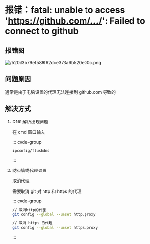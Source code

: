 # 报错：fatal: unable to access 'https://github.com/.../': Failed to connect to github

<article-info/>

## 报错图

![/520d3b79ef589f62dce373a6b520e00c.png](/520d3b79ef589f62dce373a6b520e00c.png)

## 问题原因

通常是由于电脑设置的代理无法连接到 github.com 导致的

## 解决方式

1.  DNS 解析出现问题

    在 cmd 窗口输入

    ::: code-group

    ```bash
    ​ipconfig/flushdns
    ```

    :::

2.  防火墙或代理设置

    取消代理

    需要取消 git 对 http 和 https 的代理

    ::: code-group

    ```bash
    // 取消http的代理
    git config --global --unset http.proxy

    // 取消 https 的代理
    git config --global --unset https.proxy

    ```

    :::
